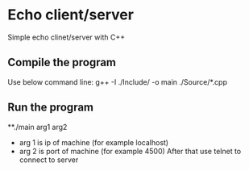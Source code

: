# Echo client/server
Simple echo clinet/server with C++
## Compile the program
Use below command line:
    g++ -I ./Include/ -o main ./Source/*.cpp
## Run the program
**./main arg1 arg2
* arg 1 is ip of machine (for example localhost)
* arg 2 is port of machine (for example 4500)
 After that use telnet to connect to server
